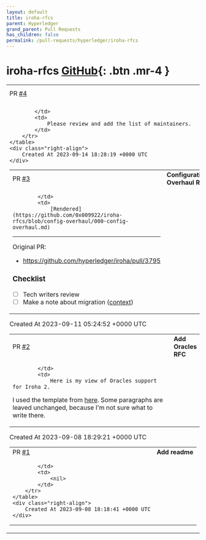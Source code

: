 ```yaml
---
layout: default
title: iroha-rfcs
parent: Hyperledger
grand_parent: Pull Requests
has_children: false
permalink: /pull-requests/hyperledger/iroha-rfcs
---
```


# iroha-rfcs <span class="fs-3 right-align">[GitHub](https://github.com/hyperledger/iroha-rfcs){: .btn .mr-4 }</span>


<div>
    <table>
        <tr>
            <td>
                PR <a href="https://github.com/hyperledger/iroha-rfcs/pull/4" class=".btn">#4</a>
            </td>
            <td>
                <b>
                    Add MAINTAINERS.md
                </b>
            </td>
        </tr>
        <tr>
            <td>
                
            </td>
            <td>
                Please review and add the list of maintainers.
            </td>
        </tr>
    </table>
    <div class="right-align">
        Created At 2023-09-14 18:28:19 +0000 UTC
    </div>
</div>

<div>
    <table>
        <tr>
            <td>
                PR <a href="https://github.com/hyperledger/iroha-rfcs/pull/3" class=".btn">#3</a>
            </td>
            <td>
                <b>
                    Configuration Overhaul RFC
                </b>
            </td>
        </tr>
        <tr>
            <td>
                
            </td>
            <td>
                [Rendered](https://github.com/0x009922/iroha-rfcs/blob/config-overhaul/000-config-overhaul.md)

---

Original PR:

- https://github.com/hyperledger/iroha/pull/3795

### Checklist

- [ ] Tech writers review
- [ ] Make a note about migration ([context](https://github.com/hyperledger/iroha/pull/3795#discussion_r1319702299))
            </td>
        </tr>
    </table>
    <div class="right-align">
        Created At 2023-09-11 05:24:52 +0000 UTC
    </div>
</div>

<div>
    <table>
        <tr>
            <td>
                PR <a href="https://github.com/hyperledger/iroha-rfcs/pull/2" class=".btn">#2</a>
            </td>
            <td>
                <b>
                    Add Oracles RFC
                </b>
            </td>
        </tr>
        <tr>
            <td>
                
            </td>
            <td>
                Here is my view of Oracles support for Iroha 2.

I used the template from [here](https://wiki.hyperledger.org/display/iroha/Requests+for+Comments).
Some paragraphs are leaved unchanged, because I'm not sure what to write there.
            </td>
        </tr>
    </table>
    <div class="right-align">
        Created At 2023-09-08 18:29:21 +0000 UTC
    </div>
</div>

<div>
    <table>
        <tr>
            <td>
                PR <a href="https://github.com/hyperledger/iroha-rfcs/pull/1" class=".btn">#1</a>
            </td>
            <td>
                <b>
                    Add readme
                </b>
            </td>
        </tr>
        <tr>
            <td>
                
            </td>
            <td>
                <nil>
            </td>
        </tr>
    </table>
    <div class="right-align">
        Created At 2023-09-08 18:18:41 +0000 UTC
    </div>
</div>

